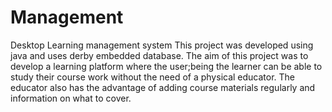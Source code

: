 # Management
Desktop Learning management system
This project was developed using java and uses derby embedded database. The aim of this project was to develop a learning platform where the user;being the learner can be able to study their course work without the need of a physical educator. The educator also has the advantage of adding course materials regularly and information on what to cover. 

